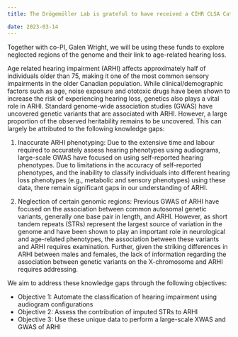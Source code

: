 ```yaml
---
title: The Drögemöller Lab is grateful to have received a CIHR CLSA Catalyst Grant 

date: 2023-03-14
---
```


Together with co-PI, Galen Wright, we will be using these funds to explore neglected regions of the genome and their link to age-related hearing loss.

<!--more-->

Age related hearing impairment (ARHI) affects approximately half of individuals older than 75, making it one of the most common sensory impairments in the older Canadian population.  While clinical/demographic factors such as age, noise exposure and ototoxic drugs have been shown to increase the risk of experiencing hearing loss, genetics also plays a vital role in ARHI. Standard genome-wide association studies (GWAS) have uncovered genetic variants that are associated with ARHI. However, a large proportion of the observed heritability remains to be uncovered. This can largely be attributed to the following knowledge gaps:

1) Inaccurate ARHI phenotyping: Due to the extensive time and labour required to accurately assess hearing phenotypes using audiograms, large-scale GWAS have focused on using self-reported hearing phenotypes. Due to limitations in the accuracy of self-reported phenotypes, and the inability to classify individuals into different hearing loss phenotypes (e.g., metabolic and sensory phenotypes) using these data, there remain significant gaps in our understanding of ARHI.

2) Neglection of certain genomic regions: Previous GWAS of ARHI have focused on the association between common autosomal genetic variants, generally one base pair in length, and ARHI. However, as short tandem repeats (STRs) represent the largest source of variation in the genome and have been shown to play an important role in neurological and age-related phenotypes, the association between these variants and ARHI requires examination. Further, given the striking differences in ARHI between males and females, the lack of information regarding the association between genetic variants on the X-chromosome and ARHI requires addressing.

We aim to address these knowledge gaps through the following objectives:
- Objective 1: Automate the classification of hearing impairment using audiogram configurations
- Objective 2: Assess the contribution of imputed STRs to ARHI
- Objective 3: Use these unique data to perform a large-scale XWAS and GWAS of ARHI


<!--more-->



